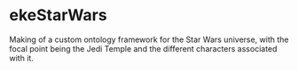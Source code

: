 # ekeStarWars
Making of a custom ontology framework for the Star Wars universe, with the focal point being the Jedi Temple and the different characters associated with it. 

